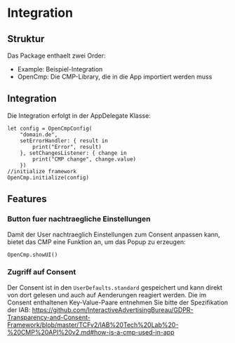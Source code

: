 # Integration

## Struktur
Das Package enthaelt zwei Order:
- Example: Beispiel-Integration
- OpenCmp: Die CMP-Library, die in die App importiert werden muss
## Integration
Die Integration erfolgt in der AppDelegate Klasse:
```
let config = OpenCmpConfig(
    "domain.de",
    setErrorHandler: { result in
        print("Error", result)
    }, setChangesListener: { change in
        print("CMP change", change.value)
    })
//initialize framework
OpenCmp.initialize(config)
```
## Features
### Button fuer nachtraegliche Einstellungen
Damit der User nachtraeglich Einstellungen zum Consent anpassen kann, bietet das CMP eine Funktion an, um das Popup zu erzeugen:
```
OpenCmp.showUI()
```
### Zugriff auf Consent
Der Consent ist in den `UserDefaults.standard` gespeichert und kann direkt von dort gelesen und auch auf Aenderungen reagiert werden.
Die im Consent enthaltenen Key-Value-Paare entnehmen Sie bitte der Spezifikation der IAB:
https://github.com/InteractiveAdvertisingBureau/GDPR-Transparency-and-Consent-Framework/blob/master/TCFv2/IAB%20Tech%20Lab%20-%20CMP%20API%20v2.md#how-is-a-cmp-used-in-app 
